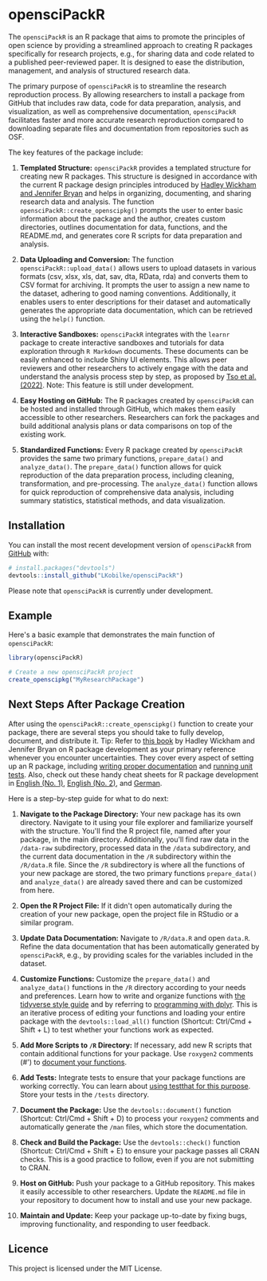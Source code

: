 
# opensciPackR

The `opensciPackR` is an R package that aims to promote the principles of open science by providing a streamlined approach to creating R packages specifically for research projects, e.g., for sharing data and code related to a published peer-reviewed paper. It is designed to ease the distribution, management, and analysis of structured research data.

The primary purpose of `opensciPackR` is to streamline the research reproduction process. By allowing researchers to install a package from GitHub that includes raw data, code for data preparation, analysis, and visualization, as well as comprehensive documentation, `opensciPackR` facilitates faster and more accurate research reproduction compared to downloading separate files and documentation from repositories such as OSF.

The key features of the package include:

1. **Templated Structure:** `opensciPackR` provides a templated structure for creating new R packages. This structure is designed in accordance with the current R package design principles introduced by [Hadley Wickham and Jennifer Bryan](https://r-pkgs.org/) and helps in organizing, documenting, and sharing research data and analysis. The function `opensciPackR::create_openscipkg()` prompts the user to enter basic information about the package and the author, creates custom directories, outlines documentation for data, functions, and the README.md, and generates core R scripts for data preparation and analysis.

2. **Data Uploading and Conversion:** The function `opensciPackR::upload_data()` allows users to upload datasets in various formats (csv, xlsx, xls, dat, sav, dta, RData, rda) and converts them to CSV format for archiving. It prompts the user to assign a new name to the dataset, adhering to good naming conventions. Additionally, it enables users to enter descriptions for their dataset and automatically generates the appropriate data documentation, which can be retrieved using the `help()` function.

3. **Interactive Sandboxes:** `opensciPackR` integrates with the `learnr` package to create interactive sandboxes and tutorials for data exploration through `R Markdown` documents. These documents can be easily enhanced to include Shiny UI elements. This allows peer reviewers and other researchers to actively engage with the data and understand the analysis process step by step, as proposed by [Tso et al. (2022)](https://journal.r-project.org/articles/RJ-2022-021/). Note: This feature is still under development.

4. **Easy Hosting on GitHub:** The R packages created by `opensciPackR` can be hosted and installed through GitHub, which makes them easily accessible to other researchers. Researchers can fork the packages and build additional analysis plans or data comparisons on top of the existing work.

5. **Standardized Functions:** Every R package created by `opensciPackR` provides the same two primary functions, `prepare_data()` and `analyze_data()`. The `prepare_data()` function allows for quick reproduction of the data preparation process, including cleaning, transformation, and pre-processing. The `analyze_data()` function allows for quick reproduction of comprehensive data analysis, including summary statistics, statistical methods, and data visualization.


## Installation

You can install the most recent development version of `opensciPackR` from [GitHub](https://github.com/LKobilke/opensciPackR) with:

``` r
# install.packages("devtools")
devtools::install_github("LKobilke/opensciPackR")
```

Please note that `opensciPackR` is currently under development.

## Example
Here's a basic example that demonstrates the main function of `opensciPackR`:

``` r
library(opensciPackR)

# Create a new opensciPackR project
create_openscipkg("MyResearchPackage")
```


## Next Steps After Package Creation

After using the `opensciPackR::create_openscipkg()` function to create your package, there are several steps you should take to fully develop, document, and distribute it. Tip: Refer to [this book](https://r-pkgs.org/) by Hadley Wickham and Jennifer Bryan on R package development as your primary reference whenever you encounter uncertainties. They cover every aspect of setting up an R package, including [writing proper documentation](https://r-pkgs.org/man.html) and [running unit tests](https://r-pkgs.org/testing-basics.html). Also, check out these handy cheat sheets for R package development in [English (No. 1)](https://rklopotek.blog.uksw.edu.pl/files/2017/09/package-development.pdf), [English (No. 2)](https://raw.githubusercontent.com/rstudio/cheatsheets/main/package-development.pdf), and [German](https://raw.githubusercontent.com/rstudio/cheatsheets/main/translations/german/package-development_de.pdf).

Here is a step-by-step guide for what to do next:

1. **Navigate to the Package Directory:** Your new package has its own directory. Navigate to it using your file explorer and familiarize yourself with the structure. You'll find the R project file, named after your package, in the main directory. Additionally, you'll find raw data in the `/data-raw` subdirectory, processed data in the `/data` subdirectory, and the current data documentation in the `/R` subdirectory within the `/R/data.R` file. Since the `/R` subdirectory is where all the functions of your new package are stored, the two primary functions `prepare_data()` and `analyze_data()` are already saved there and can be customized from here.

2. **Open the R Project File:** If it didn't open automatically during the creation of your new package, open the project file in RStudio or a similar program.

3. **Update Data Documentation:** Navigate to `/R/data.R` and open `data.R`. Refine the data documentation that has been automatically generated by `opensciPackR`, e.g., by providing scales for the variables included in the dataset.

4. **Customize Functions:** Customize the `prepare_data()` and `analyze_data()` functions in the `/R` directory according to your needs and preferences. Learn how to write and organize functions with [the tidyverse style guide](https://style.tidyverse.org/index.html) and by referring to [programming with dplyr](https://dplyr.tidyverse.org/articles/programming.html). This is an iterative process of editing your functions and loading your entire package with the `devtools::load_all()` function (Shortcut: Ctrl/Cmd + Shift + L) to test whether your functions work as expected.

5. **Add More Scripts to `/R` Directory:** If necessary, add new R scripts that contain additional functions for your package. Use `roxygen2` comments (#') to [document your functions](https://r-pkgs.org/man.html#roxygen2-basics).

6. **Add Tests:** Integrate tests to ensure that your package functions are working correctly. You can learn about [using testthat for this purpose](https://r-pkgs.org/testing-basics.html). Store your tests in the `/tests` directory.

7. **Document the Package:** Use the `devtools::document()` function (Shortcut: Ctrl/Cmd + Shift + D) to process your `roxygen2` comments and automatically generate the `/man` files, which store the documentation.

8. **Check and Build the Package:** Use the `devtools::check()` function (Shortcut: Ctrl/Cmd + Shift + E) to ensure your package passes all CRAN checks. This is a good practice to follow, even if you are not submitting to CRAN.

9. **Host on GitHub:** Push your package to a GitHub repository. This makes it easily accessible to other researchers. Update the `README.md` file in your repository to document how to install and use your new package.

10. **Maintain and Update:** Keep your package up-to-date by fixing bugs, improving functionality, and responding to user feedback.


## Licence
This project is licensed under the MIT License.
